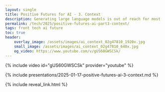 ```yaml
---
layout: single
title: Positive Futures for AI - 3. Context
description: Generating large language models is out of reach for most businesses, but it's context rather than parameter count that makes AI useful.
permalink: /tech/2025/positive-futures-ai-part3-context/
tags: front tech ai future
toc: true
header:
    overlay_image: /assets/images/ai_context_02g47810_1920x.jpg
    small_image: /assets/images/ai_context_02g47810_640x.jpg
    og_video: https://www.youtube.com/v/gUS60GWSCSk/
---
```


{% include video id="gUS60GWSCSk" provider="youtube" %}

{% include presentations/2025-01-17-positive-futures-ai-3-context.md %}

{% include reveal_link.html %}
